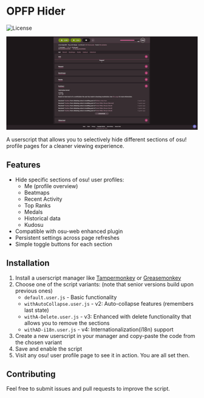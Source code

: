 # OPFP Hider

![License](https://img.shields.io/badge/license-MIT-green.svg)

![Showcase](./assets/showcase.gif)

A userscript that allows you to selectively hide different sections of osu! profile pages for a cleaner viewing experience.

## Features

- Hide specific sections of osu! user profiles:
  - Me (profile overview)
  - Beatmaps
  - Recent Activity
  - Top Ranks
  - Medals
  - Historical data
  - Kudosu
- Compatible with osu-web enhanced plugin
- Persistent settings across page refreshes
- Simple toggle buttons for each section

## Installation

1. Install a userscript manager like [Tampermonkey](https://www.tampermonkey.net/) or [Greasemonkey](https://www.greasespot.net/)
2. Choose one of the script variants: (note that senior versions build upon previous ones)
   - `default.user.js` - Basic functionality
   - `withAutoCollapse.user.js` - v2: Auto-collapse features (remembers last state)
   - `withA-Delete.user.js` - v3: Enhanced with delete functionality that allows you to remove the sections
   - `withAD-i18n.user.js` - v4: Internationalization(i18n) support
3. Create a new userscript in your manager and copy-paste the code from the chosen variant
4. Save and enable the script
5. Visit any osu! user profile page to see it in action. You are all set then.

## Contributing

Feel free to submit issues and pull requests to improve the script.
